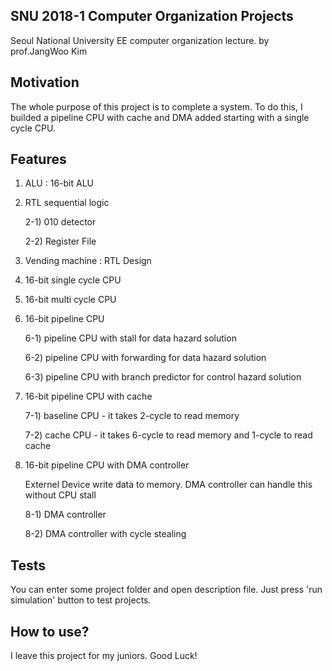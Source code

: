 ## SNU 2018-1 Computer Organization Projects
Seoul National University EE computer organization lecture.
by prof.JangWoo Kim

## Motivation
The whole purpose of this project is to complete a system. To do this, I builded a pipeline CPU with cache and DMA added starting with a single cycle CPU.

## Features
1. ALU : 16-bit ALU
2. RTL sequential logic

    2-1) 010 detector
  
    2-2) Register File

3. Vending machine : RTL Design
4. 16-bit single cycle CPU
5. 16-bit multi cycle CPU
6. 16-bit pipeline CPU

    6-1) pipeline CPU with stall for data hazard solution
    
    6-2) pipeline CPU with forwarding for data hazard solution
    
    6-3) pipeline CPU with branch predictor for control hazard solution

7. 16-bit pipeline CPU with cache

    7-1) baseline CPU - it takes 2-cycle to read memory
    
    7-2) cache CPU - it takes 6-cycle to read memory and 1-cycle to read cache
    
8. 16-bit pipeline CPU with DMA controller

    Externel Device write data to memory. DMA controller can handle this without CPU stall

    8-1) DMA controller
    
    8-2) DMA controller with cycle stealing

## Tests
You can enter some project folder and open description file. Just press 'run simulation' button to test projects.

## How to use?
I leave this project for my juniors. Good Luck!
